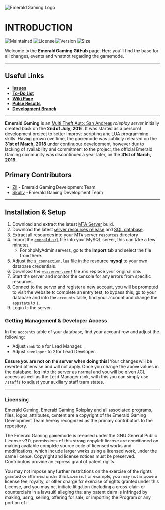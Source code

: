 ![Emerald Gaming Logo](https://i.imgur.com/0P2v1NZ.png)
# INTRODUCTION
![Maintained](https://img.shields.io/maintenance/yes/2019.svg)
![License](https://img.shields.io/eclipse-marketplace/l/notepad4e.svg)
![Version](https://img.shields.io/github/release/ImSkully/emeraldgamingmta.svg)
![Size](https://img.shields.io/github/repo-size/ImSkully/emeraldgamingmta.svg)

Welcome to the **Emerald Gaming GitHub** page. Here you'll find the base for all changes, events and whatnot regarding the gamemode.

***
## Useful Links
* **[Issues](https://github.com/ImSkully/emeraldgamingmta/issues)**
* **[To-Do List](https://github.com/ImSkully/emeraldgamingmta/projects/1)**
* **[Wiki Page](https://github.com/ImSkully/emeraldgamingmta/wiki)**
* **[Pulse Results](https://github.com/ImSkully/emeraldgamingmta/graphs/commit-activity)**
* **[Development Branch](https://github.com/ImSkully/emeraldgamingmta/tree/development)**


***

**Emerald Gaming** is an [Multi Theft Auto: San Andreas](https://mtasa.com/) *roleplay server* initially created back on the **2nd of July, 2016**. It was started as a personal development project to better improve scripting and LUA programming skills. Having grown overtime, the gamemode was publicly released on the **31st of March, 2018** under continuous development, however due to lacking of availability and commitment to the project, the official Emerald Gaming community was discontinued a year later, on the **31st of March, 2019.**

## Primary Contributors
 * [Zil](https://github.com/ItsZil) - Emerald Gaming Development Team
 * [Skully](https://github.com/ImSkully) - Emerald Gaming Development Team

***
## Installation & Setup
1. Download and extract the latest [MTA Server](https://nightly.mtasa.com/) build.
2. Download the latest [server resources release](https://github.com/ImSkully/emeraldgamingmta/releases) and [SQL database](https://github.com/ImSkully/emeraldgamingmta/releases/download/v0.4.0/emerald.sql).
3. Extract all resources into your MTA server `resources` directory.
4. Import the [`emerald.sql`](https://github.com/ImSkully/emeraldgamingmta/releases/download/v0.4.0/emerald.sql) file into your MySQL server, this can take a few minutes.
	*  For phpMyAdmin servers, go to the **Import** tab and select the file from there.
5. Adjust the [`s_connection.lua`](https://github.com/ImSkully/emeraldgamingmta/blob/master/mysql/s_connection.lua) file in the resource **mysql** to your own database credentials.
6. Download the [`mtaserver.conf`](https://github.com/ImSkully/emeraldgamingmta/releases/download/v4.0.0/mtaserver.conf) file and replace your original one.
7. Start the server and monitor the console for any errors from specific resources.
8. Connect to the server and register a new account, you will be prompted to visit the website to complete an entry test, to bypass this, go to your database and into the `accounts` table, find your account and change the `appstate` to `1`.
9. Login to the server.

### Getting Management & Developer Access

In the `accounts` table of your database, find your account row and adjust the following:
 * Adjust `rank` to `6` for Lead Manager.
 * Adjust `developer` to `2` for Lead Developer.

__Ensure you are not on the server when doing this!__ Your changes will be reverted otherwise and will not apply. Once you change the above values in the database, log into the server as normal and you will be given ACL access as well as the Lead Manager rank, with this you can simply use `/staffs` to adjust your auxiliary staff team states.
***
### Licensing

Emerald Gaming, Emerald Gaming Roleplay and all associated programs, files, logos, attributes, content are a copyright of the Emerald Gaming Development Team hereby recognized as the primary contributors to the repository.

The Emerald Gaming gamemode is released under the GNU General Public License v3.0, permissions of this strong copyleft license are conditioned on making available complete source code of licensed works and modifications, which include larger works using a licensed work, under the same license. Copyright and license notices must be preserved. Contributors provide an express grant of patent rights.

You may not impose any further restrictions on the exercise of the rights granted or affirmed under this License.  For example, you may not impose a license fee, royalty, or other charge for exercise of rights granted under this License, and you may not initiate litigation (including a cross-claim or counterclaim in a lawsuit) alleging that any patent claim is infringed by making, using, selling, offering for sale, or importing the Program or any portion of it.
